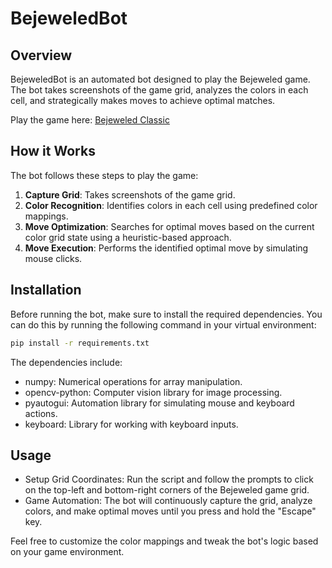 # BejeweledBot

## Overview
BejeweledBot is an automated bot designed to play the Bejeweled game. The bot takes screenshots of the game grid, analyzes the colors in each cell, and strategically makes moves to achieve optimal matches.

Play the game here: [Bejeweled Classic](https://www.digbejeweled.com/bejeweled-classic.php)

## How it Works
The bot follows these steps to play the game:
1. **Capture Grid**: Takes screenshots of the game grid.
2. **Color Recognition**: Identifies colors in each cell using predefined color mappings.
3. **Move Optimization**: Searches for optimal moves based on the current color grid state using a heuristic-based approach.
4. **Move Execution**: Performs the identified optimal move by simulating mouse clicks.

## Installation
Before running the bot, make sure to install the required dependencies. You can do this by running the following command in your virtual environment:


```bash
pip install -r requirements.txt
```

The dependencies include:
- numpy: Numerical operations for array manipulation.
- opencv-python: Computer vision library for image processing.
- pyautogui: Automation library for simulating mouse and keyboard actions.
- keyboard: Library for working with keyboard inputs.

## Usage

- Setup Grid Coordinates: Run the script and follow the prompts to click on the top-left and bottom-right corners of the Bejeweled game grid.
- Game Automation: The bot will continuously capture the grid, analyze colors, and make optimal moves until you press and hold the "Escape" key.

Feel free to customize the color mappings and tweak the bot's logic based on your game environment.